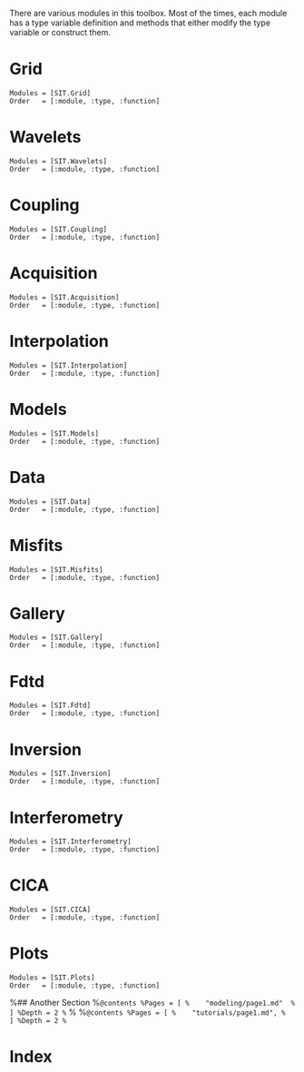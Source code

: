 There are various modules in this toolbox.
Most of the times, each module has 
a type variable definition and methods 
that either modify the type variable or construct them.

# Grid
```@autodocs
Modules = [SIT.Grid]
Order   = [:module, :type, :function]
```

# Wavelets
```@autodocs
Modules = [SIT.Wavelets]
Order   = [:module, :type, :function]
```
# Coupling 
```@autodocs
Modules = [SIT.Coupling]
Order   = [:module, :type, :function]
```

# Acquisition
```@autodocs
Modules = [SIT.Acquisition]
Order   = [:module, :type, :function]
```

# Interpolation
```@autodocs
Modules = [SIT.Interpolation]
Order   = [:module, :type, :function]
```

# Models
```@autodocs
Modules = [SIT.Models]
Order   = [:module, :type, :function]
```

# Data
```@autodocs
Modules = [SIT.Data]
Order   = [:module, :type, :function]
```

# Misfits
```@autodocs
Modules = [SIT.Misfits]
Order   = [:module, :type, :function]
```


# Gallery
```@autodocs
Modules = [SIT.Gallery]
Order   = [:module, :type, :function]
```


# Fdtd

```@autodocs
Modules = [SIT.Fdtd]
Order   = [:module, :type, :function]
```
 
# Inversion

```@autodocs
Modules = [SIT.Inversion]
Order   = [:module, :type, :function]
```

# Interferometry

```@autodocs
Modules = [SIT.Interferometry]
Order   = [:module, :type, :function]
```


# CICA 

```@autodocs
Modules = [SIT.CICA]
Order   = [:module, :type, :function]
```

# Plots
```@autodocs
Modules = [SIT.Plots]
Order   = [:module, :type, :function]
```

 
%## Another Section
%```@contents
%Pages = [
%    "modeling/page1.md" 
%    ]
%Depth = 2
%```
% 
%```@contents
%Pages = [
%    "tutorials/page1.md",
%    ]
%Depth = 2
%```

# Index
 
```@index
```

